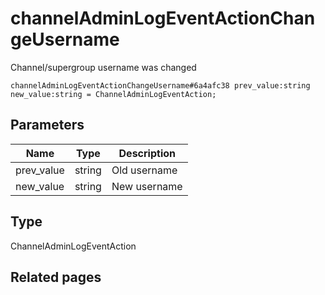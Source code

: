 # channelAdminLogEventActionChangeUsername
Channel/supergroup username was changed

```
channelAdminLogEventActionChangeUsername#6a4afc38 prev_value:string new_value:string = ChannelAdminLogEventAction;
```

## Parameters
| Name | Type | Description |
| ---- | :----: | ----------- |
| prev_value | string | Old username |
| new_value | string | New username |


## Type
ChannelAdminLogEventAction

## Related pages
